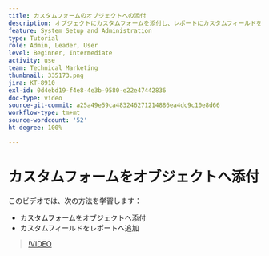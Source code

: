 ```yaml
---
title: カスタムフォームのオブジェクトへの添付
description: オブジェクトにカスタムフォームを添付し、レポートにカスタムフィールドを表示する方法を学びます。
feature: System Setup and Administration
type: Tutorial
role: Admin, Leader, User
level: Beginner, Intermediate
activity: use
team: Technical Marketing
thumbnail: 335173.png
jira: KT-8910
exl-id: 0d4ebd19-f4e8-4e3b-9580-e22e47442836
doc-type: video
source-git-commit: a25a49e59ca483246271214886ea4dc9c10e8d66
workflow-type: tm+mt
source-wordcount: '52'
ht-degree: 100%

---
```


# カスタムフォームをオブジェクトへ添付

このビデオでは、次の方法を学習します：

* カスタムフォームをオブジェクトへ添付
* カスタムフィールドをレポートへ追加

>[!VIDEO](https://video.tv.adobe.com/v/335173/?quality=12&learn=on)
